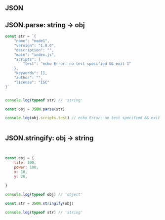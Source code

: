 

## JSON

## JSON.parse:  string -> obj


```javascript
const str = `{
	"name": "node1",
	"version": "1.0.0",
	"description": "",
	"main": "index.js",
	"scripts": {
		"test": "echo Error: no test specified && exit 1"
	},
	"keywords": [],
	"author": "",
	"license": "ISC"
}`


console.log(typeof str) // 'string'

const obj = JSON.parse(str)

console.log(obj.scripts.test) // echo Error: no test specified && exit 1
   
```


## JSON.stringify:  obj -> string



```javascript


const obj = {
	life: 100,
	power: 100,
	x: 10,
	y: 20,
	
}

console.log(typeof obj) // 'object'

const str = JSON.stringify(obj)

console.log(typeof str) // 'string'
   
